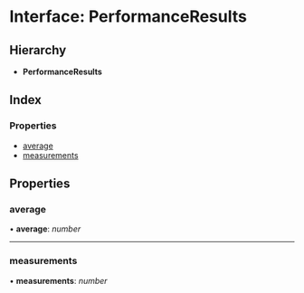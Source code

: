 # Interface: PerformanceResults

## Hierarchy

* **PerformanceResults**

## Index

### Properties

* [average](performanceresults.md#average)
* [measurements](performanceresults.md#measurements)

## Properties

###  average

• **average**: *number*

___

###  measurements

• **measurements**: *number*
